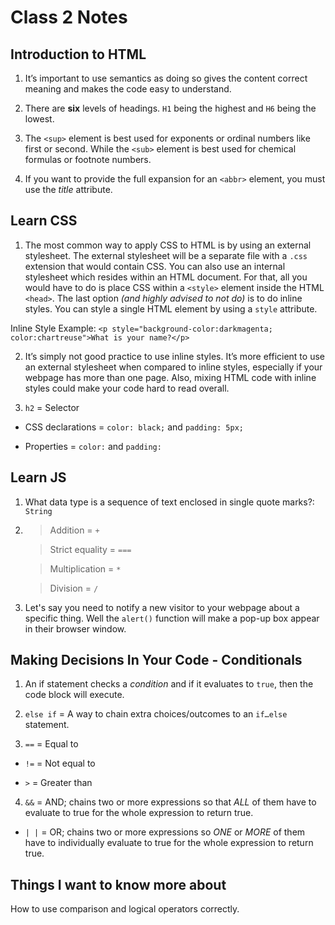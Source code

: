 # Class 2 Notes

## Introduction to HTML

1. It’s important to use semantics as doing so gives the content correct meaning and makes the code easy to understand.

2. There are **six** levels of headings. `H1` being the highest and `H6` being the lowest.

3. The `<sup>` element is best used for exponents or ordinal numbers like first or second. While the `<sub>` element is best used for chemical formulas or footnote numbers.

4. If you want to provide the full expansion for an `<abbr>` element, you must use the *title* attribute.

## Learn CSS

1. The most common way to apply CSS to HTML is by using an external stylesheet. The external stylesheet will be a separate file with a `.css` extension that would contain CSS. You can also use an internal stylesheet which resides within an HTML document. For that, all you would have to do is place CSS within a `<style>` element inside the HTML `<head>`. The last option *(and highly advised to not do)* is to do inline styles. You can style a single HTML element by using a `style` attribute.

 Inline Style Example: `<p style="background-color:darkmagenta; color:chartreuse">What is your name?</p>`

2. It’s simply not good practice to use inline styles. It’s more efficient to use an external stylesheet when compared to inline styles, especially if your webpage has more than one page. Also, mixing HTML code with inline styles could make your code hard to read overall.

3. `h2` = Selector

- CSS declarations = `color: black;` and `padding: 5px;`

- Properties = `color:` and `padding:`

## Learn JS

1. What data type is a sequence of text enclosed in single quote marks?: `String`

2. > Addition = `+`

   > Strict equality = `===`

   > Multiplication = `*`

   > Division = `/`

3. Let's say you need to notify a new visitor to your webpage about a specific thing. Well the `alert()` function will make a pop-up box appear in their browser window.

## Making Decisions In Your Code - Conditionals

1. An if statement checks a *condition* and if it evaluates to `true`, then the code block will execute.

2. `else if` = A way to chain extra choices/outcomes to an `if…else` statement.

3. `==` = Equal to

- `!=` = Not equal to

- `>` = Greater than

4. `&&` = AND; chains two or more expressions so that *ALL* of them have to evaluate to true for the whole expression to return true.

- `| |` = OR; chains two or more expressions so *ONE* or *MORE* of them have to individually evaluate to true for the whole expression to return true.

## Things I want to know more about

How to use comparison and logical operators correctly.